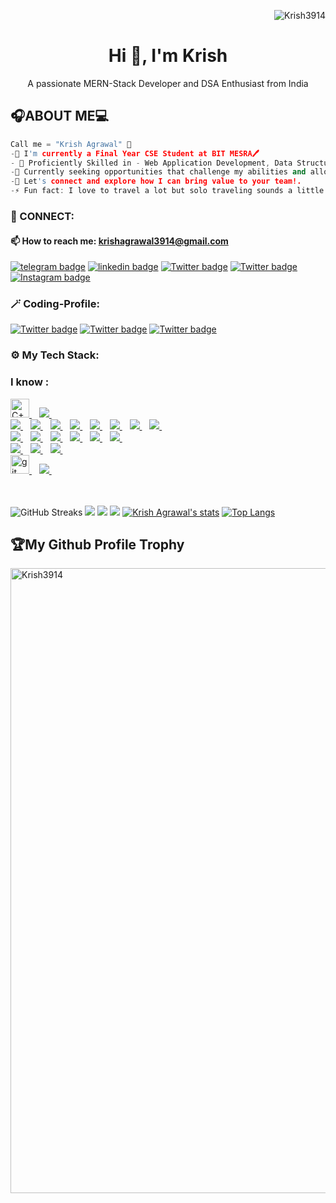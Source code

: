<!--
# 💫 About Me:
🔭 **I’m currently working on:**  <br>Improving my Mern-Stack skills and implementing them through building Real-Life and innovative Projects.<br><br>👯 **I’m looking to collaborate on:**  <br>Fullstack & Open-Source projects<br><br>🌱 **I’m currently learning:**  <br>Full-Stack Development && Building command on Data Structures & Algorithm in CPP.<br>
<br>📫 How to reach me **krishagrawal3914@gmail.com** <br><br>💬 **Ask me about:**  <br>DSA, JavaScript, React, Node.js, and any general software development questions.<br><br>⚡ **Fun fact:**  <br>Creativity is upper edge of myself over others.

## 🌐 Socials:
[![LinkedIn](https://img.shields.io/badge/LinkedIn-%230077B5.svg?logo=linkedin&logoColor=white)](https://linkedin.com/in/krish-agrawal-26jy) [![Twitter](https://img.shields.io/badge/Twitter-%231DA1F2.svg?logo=Twitter&logoColor=white)](https://twitter.com/KrisH__AgrawaL)  [![Leetcode](https://img.shields.io/badge/Leetcode-FCC624?style=for-the-badge&logo=Leetcode&logoColor=black)](https://leetcode.com/KrisH_21/) [![Codechef](https://img.shields.io/badge/Codechef-000000?style=for-the-badge&logo=Codechef&logoColor=Brown)](https://www.codechef.com/users/krish_3914) [![CodeForces](https://img.shields.io/badge/CodeForces-black?style=for-the-badge&logo=CodeForces&logoColor=blue)](https://codeforces.com/profile/krish_3914) [![Instagram](https://img.shields.io/badge/Instagram-%23E4405F.svg?logo=Instagram&logoColor=white)](https://instagram.com/_krish_al)
<!--
## 🌐 Socials:
[![Twitter](https://img.shields.io/badge/Twitter-%231DA1F2.svg?logo=Twitter&logoColor=white)](https://twitter.com/ezSnippet) [![Instagram](https://img.shields.io/badge/Instagram-%23E4405F.svg?logo=Instagram&logoColor=white)](https://instagram.com/ezSnippet) [![LinkedIn](https://img.shields.io/badge/LinkedIn-%230077B5.svg?logo=linkedin&logoColor=white)](https://linkedin.com/in/ezSnippet) [![Stack Overflow](https://img.shields.io/badge/-Stackoverflow-FE7A16?logo=stack-overflow&logoColor=white)](https://stackoverflow.com/users/20331641) 
-->

<!--
# 💻 Tech Stack:
![CSS3](https://img.shields.io/badge/css3-%231572B6.svg?style=for-the-badge&logo=css3&logoColor=white) ![JavaScript](https://img.shields.io/badge/javascript-%23323330.svg?style=for-the-badge&logo=javascript&logoColor=%23F7DF1E) ![HTML5](https://img.shields.io/badge/html5-%23E34F26.svg?style=for-the-badge&logo=html5&logoColor=white) ![PHP](https://img.shields.io/badge/php-%23777BB4.svg?style=for-the-badge&logo=php&logoColor=white) <br> ![Python](https://img.shields.io/badge/python-3670A0?style=for-the-badge&logo=python&logoColor=ffdd54) ![Bootstrap](https://img.shields.io/badge/bootstrap-%23563D7C.svg?style=for-the-badge&logo=bootstrap&logoColor=white) ![Express.js](https://img.shields.io/badge/express.js-%23404d59.svg?style=for-the-badge&logo=express&logoColor=%2361DAFB) ![Next JS](https://img.shields.io/badge/Next-black?style=for-the-badge&logo=next.js&logoColor=white) ![React](https://img.shields.io/badge/react-%2320232a.svg?style=for-the-badge&logo=react&logoColor=%2361DAFB) ![TailwindCSS](https://img.shields.io/badge/tailwindcss-%2338B2AC.svg?style=for-the-badge&logo=tailwind-css&logoColor=white) ![MongoDB](https://img.shields.io/badge/MongoDB-%234ea94b.svg?style=for-the-badge&logo=mongodb&logoColor=white) ![MySQL](https://img.shields.io/badge/mysql-%2300f.svg?style=for-the-badge&logo=mysql&logoColor=white) ![Postgres](https://img.shields.io/badge/postgres-%23316192.svg?style=for-the-badge&logo=postgresql&logoColor=white) ![LINUX](https://img.shields.io/badge/Linux-FCC624?style=for-the-badge&logo=linux&logoColor=black) 
<br>
# 📊 GitHub Stats:
![](https://github-readme-stats.vercel.app/api?username=Krish3914&theme=dark&hide_border=false&include_all_commits=false&count_private=false)<br/>
![](https://github-readme-streak-stats.herokuapp.com/?user=Krish3914&theme=dark&hide_border=false)<br/>
![](https://github-readme-stats.vercel.app/api/top-langs/?username=Krish3914&theme=dark&hide_border=false&include_all_commits=false&count_private=false&layout=compact)

### 🔝 Top Contributed Repo
![](https://github-contributor-stats.vercel.app/api?username=Krish3914&limit=5&theme=radical&combine_all_yearly_contributions=true)
<!--![](https://github-contributor-stats.vercel.app/api?username=Krish3914&limit=5&theme=tokyonight&from=2024-01-01&to=2024-05-25)-->

<!--
[![](https://visitcount.itsvg.in/api?id=Krish3914&icon=0&color=0)](https://visitcount.itsvg.in)

<!-- Proudly created with GPRM ( https://gprm.itsvg.in ) -->




<p align="right"> <img src="https://visitcount.itsvg.in/api?id=Krish3914&label=Profile%20views&color=4c3c78&style=flat" alt="Krish3914" /> </p>
<p>
    <h1 align="center"> Hi 👋, I'm Krish </h1>
<p align="center"> 
A passionate MERN-Stack Developer and DSA Enthusiast from India<br />
</p>


## 🎧ABOUT ME💻

```cpp
Call me = "Krish Agrawal" 🤗
-🌱 I'm currently a Final Year CSE Student at BIT MESRA🖊️
- 🌌 Proficiently Skilled in - Web Application Development, Data Structures & Algorithms through C++.
-💬 Currently seeking opportunities that challenge my abilities and allow me to contribute to innovative projects.
-👀 Let's connect and explore how I can bring value to your team!.
-⚡ Fun fact: I love to travel a lot but solo traveling sounds a little boring.
```

<h3 align="left">🔌 CONNECT:</h3>

<h4 align="left">📫 How to reach me: <a href="mailto:krishagrawal3914@gmail.com">krishagrawal3914@gmail.com</a></h4>

[![telegram badge](https://img.shields.io/badge/Portfolio-617D61?style=for-the-badge&logo=portfolio)](https://krishfolio.vercel.app/)
[![linkedin badge](https://img.shields.io/badge/linkedIn-0A63BC?style=for-the-badge&logo=linkedin)](https://www.linkedin.com/in/krishagrawal-softwaredevelopment/)
[![Twitter badge](https://img.shields.io/badge/Github-000000?style=for-the-badge&logo=github)](https://github.com/Krish3914)
[![Twitter badge](https://img.shields.io/badge/Twitter-000000?style=for-the-badge&logo=x)](https://twitter.com/KrisH__AgrawaL)
[![Instagram badge](https://img.shields.io/badge/Instagram-4f3039?style=for-the-badge&logo=instagram)](https://www.instagram.com/krish01agrawal/)
<br/>

<h3 align="left">🪄 Coding-Profile:</h3>

[![Twitter badge](https://img.shields.io/badge/Leetcode-000000?style=for-the-badge&logo=leetcode)](https://leetcode.com/KrisH_21/)
[![Twitter badge](https://img.shields.io/badge/Codechef-9A8B7F?style=for-the-badge&logo=codechef)](https://www.codechef.com/users/krish_3914)
[![Twitter badge](https://img.shields.io/badge/Codeforces-590505?style=for-the-badge&logo=codeforces)](https://codeforces.com/profile/krish_3914)


<h3 align="left">⚙ My Tech Stack:</h3>

### I know : 

<a href="https://www.w3schools.com/cpp">
    <img src="https://www.vikingsoftware.com/wp-content/uploads/2024/02/C-2.png" alt="C++" width="30" > 
</a>&nbsp;&nbsp;
<a href="https://www.codechef.com/roadmap/cpp-dsa">
    <img src="https://img.shields.io/badge/Data Structures & Algorithm-002B41?style=for-the-badge&logo=DSA&logoColor=white" />
</a>&nbsp;&nbsp;
<br>
<a href="https://reactjs.org">
    <img src="https://img.shields.io/badge/React-20232A?style=for-the-badge&logo=react&logoColor=61DAFB" />
</a>&nbsp;&nbsp;
<a href="https://www.w3.org/html">
    <img src="https://img.shields.io/badge/HTML5-E34F26?style=for-the-badge&logo=html5&logoColor=white" />
</a>&nbsp;&nbsp;
<a href="https://www.w3schools.com/css">
    <img src="https://img.shields.io/badge/CSS3-1572B6?style=for-the-badge&logo=css3&logoColor=white" />
</a>&nbsp;&nbsp;
<a href="https://developer.mozilla.org/en-US/docs/Web/JavaScript">
    <img src="https://img.shields.io/badge/JavaScript-323330?style=for-the-badge&logo=javascript&logoColor=F7DF1E" />
</a>&nbsp;&nbsp;

<a href="https://nextjs.org">
    <img src="https://img.shields.io/badge/Next.js-black?style=for-the-badge&logo=next.js&logoColor=white" />
</a>&nbsp;&nbsp;
<a href="https://nodejs.org">
    <img src="https://img.shields.io/badge/nodejs-00000F?style=for-the-badge&logo=nodejs&logoColor=white" />
</a>&nbsp;&nbsp;
<a href="https://expressjs.com">
    <img src="https://img.shields.io/badge/Express.js-%23404d59.svg?style=for-the-badge&logo=express&logoColor=%2361DAFB" />
</a>&nbsp;&nbsp;

<a href="https://www.mongodb.com">
    <img src="https://img.shields.io/badge/mongodb-eee?style=for-the-badge&logo=mongodb&logoColor=green" />
</a>&nbsp;&nbsp;
<br>

<a href="https://getbootstrap.com">
    <img src="https://img.shields.io/badge/bootstrap-%23563D7C.svg?style=for-the-badge&logo=bootstrap&logoColor=white" />
</a>&nbsp;&nbsp;
<a href="https://tailwindcss.com">
    <img src="https://img.shields.io/badge/tailwindcss-%2338B2AC.svg?style=for-the-badge&logo=tailwind-css&logoColor=white" />
</a>&nbsp;&nbsp;
<a href="https://restfulapi.net">
    <img src="https://img.shields.io/badge/REST API-E34F26?style=for-the-badge&logo=REST API&logoColor=white" />
</a>&nbsp;&nbsp;

<a href="https://www.php.net">
    <img src="https://img.shields.io/badge/php-00599C?style=for-the-badge&logo=php&logoColor=white" />
</a>&nbsp;&nbsp;
<a href="https://www.postgresql.org">
    <img src="https://img.shields.io/badge/PostgreSQL-00FFFF?style=for-the-badge&logo=postgresql&logoColor=blue" />
</a>&nbsp;&nbsp;
<a href="https://reactnative.dev">
    <img src="https://img.shields.io/badge/react-native-CC6699?style=for-the-badge&logo=react-native&logoColor=white" />
</a>&nbsp;&nbsp;

<br>

<a href="https://devdocs.io/python~3.12">
    <img src="https://img.shields.io/badge/Python-0000ff?style=for-the-badge&logo=python&logoColor=yellow" />
</a>&nbsp;&nbsp;
<a href="https://www.mysql.com">
    <img src="https://img.shields.io/badge/MySQL-00000F?style=for-the-badge&logo=mysql&logoColor=white" />
</a>&nbsp;&nbsp;
<a href="https://learn.microsoft.com/en-us/power-bi">
    <img src="https://img.shields.io/badge/Power%20BI-CA9508?style=for-the-badge&logo=Power%20BI&logoColor=black" />
</a>&nbsp;&nbsp;
<br>

<a href="https://git-scm.com">
    <img src="https://www.vectorlogo.zone/logos/git-scm/git-scm-icon.svg" alt="git" width="30" > 
</a>&nbsp;&nbsp;
<a href="https://github.com/Krish3914">
 <img src="https://img.shields.io/badge/github-3776AB?style=for-the-badge&logo=github&logoColor=white" /> 
</a>&nbsp;&nbsp;
<br>
<br>
<br>

![GitHub Streaks](http://github-readme-streak-stats.herokuapp.com?user=Krish3914&theme=dracula&hide_border=true)
![](https://github-profile-summary-cards.vercel.app/api/cards/profile-details?username=Krish3914&theme=github_dark)
![](https://github-profile-summary-cards.vercel.app/api/cards/repos-per-language?username=Krish3914&theme=github_dark)
![](https://github-profile-summary-cards.vercel.app/api/cards/most-commit-language?username=Krish3914&theme=github_dark)
[![Krish Agrawal's stats](https://github-readme-stats.vercel.app/api?username=Krish3914&show_icons=true&theme=github_dark)](https://github.com/Krish3914)
[![Top Langs](https://github-readme-stats.vercel.app/api/top-langs/?username=Krish3914&layout=compact&langs_count=5&theme=github_dark&hide_border=true&count-private=true)](https://github.com/Krish3914)


<h2>🏆My Github Profile Trophy</h2>
<p align="left"> <a href="https://github.com/ryo-ma/github-profile-trophy"><img width=1000 src="https://github-profile-trophy.vercel.app/?username=Krish3914&column=9&no-frame=true" alt="Krish3914" /></a> </p>

<!--
<img width=1000 src="https://github-profile-trophy.vercel.app/?username=Krish3914&column=9&theme=gruvbox&no-frame=true"/>
-->


<!--
![GitHub metrics](https://metrics.lecoq.io/Krish3914)
-->
